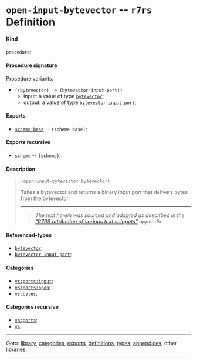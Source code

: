 

<a id='definition__r7rs__open-input-bytevector'></a>

# `open-input-bytevector` -- `r7rs` Definition


<a id='definition__r7rs__open-input-bytevector__kind'></a>

#### Kind

`procedure`;


<a id='definition__r7rs__open-input-bytevector__procedure-signature'></a>

#### Procedure signature

Procedure variants:
 * `((bytevector) -> (bytevector-input-port))`
   * input: a value of type [`bytevector`](../../r7rs/types/bytevector.md#type__r7rs__bytevector);
   * output: a value of type [`bytevector-input-port`](../../r7rs/types/bytevector-input-port.md#type__r7rs__bytevector-input-port);


<a id='definition__r7rs__open-input-bytevector__exports'></a>

#### Exports

 * [`scheme:base`](../../r7rs/exports/scheme_3a_base.md#export__r7rs__scheme_3a_base) -- `(scheme base)`;


<a id='definition__r7rs__open-input-bytevector__exports-recursive'></a>

#### Exports recursive

 * [`scheme`](../../r7rs/exports/scheme.md#export__r7rs__scheme) -- `(scheme)`;


<a id='definition__r7rs__open-input-bytevector__description'></a>

#### Description

> ````
> (open-input-bytevector bytevector)
> ````
> 
> 
> Takes a bytevector and returns a binary input port that delivers
> bytes from the bytevector.
> 
> 
> ----
> > *The text herein was sourced and adapted as described in the ["R7RS attribution of various text snippets"](../../r7rs/appendices/attribution.md#appendix__r7rs__attribution) appendix.*


<a id='definition__r7rs__open-input-bytevector__referenced-types'></a>

#### Referenced-types

 * [`bytevector`](../../r7rs/types/bytevector.md#type__r7rs__bytevector);
 * [`bytevector-input-port`](../../r7rs/types/bytevector-input-port.md#type__r7rs__bytevector-input-port);


<a id='definition__r7rs__open-input-bytevector__categories'></a>

#### Categories

 * [`vs:ports:input`](../../r7rs/categories/vs_3a_ports_3a_input.md#category__r7rs__vs_3a_ports_3a_input);
 * [`vs:ports:open`](../../r7rs/categories/vs_3a_ports_3a_open.md#category__r7rs__vs_3a_ports_3a_open);
 * [`vs:bytes`](../../r7rs/categories/vs_3a_bytes.md#category__r7rs__vs_3a_bytes);


<a id='definition__r7rs__open-input-bytevector__categories-recursive'></a>

#### Categories recursive

 * [`vs:ports`](../../r7rs/categories/vs_3a_ports.md#category__r7rs__vs_3a_ports);
 * [`vs`](../../r7rs/categories/vs.md#category__r7rs__vs);

----

Goto: [library](../../r7rs/_index.md#library__r7rs), [categories](../../r7rs/categories/_index.md#toc__r7rs__categories), [exports](../../r7rs/exports/_index.md#toc__r7rs__exports), [definitions](../../r7rs/definitions/_index.md#toc__r7rs__definitions), [types](../../r7rs/types/_index.md#toc__r7rs__types), [appendices](../../r7rs/appendices/_index.md#toc__r7rs__appendices), other [libraries](../../_libraries.md#toc__libraries).

----


